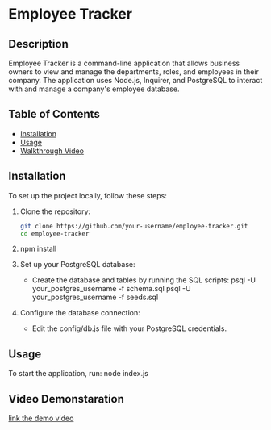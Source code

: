 # Employee Tracker

## Description
Employee Tracker is a command-line application that allows business owners to view and manage the departments, roles, and employees in their company. The application uses Node.js, Inquirer, and PostgreSQL to interact with and manage a company's employee database.

## Table of Contents
- [Installation](#installation)
- [Usage](#usage)
- [Walkthrough Video](#walkthrough-video)

## Installation
To set up the project locally, follow these steps:

1. Clone the repository:
   ```bash
   git clone https://github.com/your-username/employee-tracker.git
   cd employee-tracker
2. npm install
3. Set up your PostgreSQL database:
    * Create the database and tables by running the SQL scripts:
        psql -U your_postgres_username -f schema.sql
        psql -U your_postgres_username -f seeds.sql

4. Configure the database connection:
    * Edit the config/db.js file with your PostgreSQL credentials.

## Usage
To start the application, run:
    node index.js

## Video Demonstaration

[link the demo video](./employee-tracker%202.mov) 

